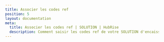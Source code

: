 ```yaml
---
title: Associer les codes ref
position: 5
layout: documentation
meta:
  title: Associer les codes ref | SOLUTION | HubRise
  description: Comment saisir les codes ref de votre SOLUTION d'encaissement dans votre menu SOLUTION, en utilisant le gestionnaire de menu de SOLUTION.
---
```

